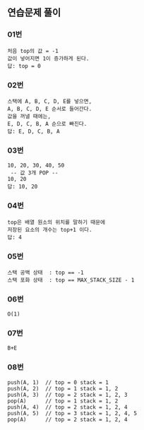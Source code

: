 ## 연습문제 풀이
### 01번
```
처음 top의 값 = -1
값이 넣어지면 1이 증가하게 된다.
답: top = 0
```

### 02번
```
스택에 A, B, C, D, E를 넣으면,
A, B, C, D, E 순서로 들어간다.
값을 꺼낼 때에는,
E, D, C, B, A 순으로 빠진다.
답: E, D, C, B, A
```

### 03번
```
10, 20, 30, 40, 50
 -- 값 3개 POP --
10, 20
답: 10, 20
```

### 04번
```
top은 배열 원소의 위치를 말하기 때문에
저장된 요소의 개수는 top+1 이다.
답: 4
```

### 05번
```
스택 공백 상태  : top == -1
스택 포화 상태  : top == MAX_STACK_SIZE - 1
```

### 06번
```
O(1)
```

### 07번
```
B+E
```

### 08번
```
push(A, 1)  // top = 0 stack = 1
push(A, 2)  // top = 1 stack = 1, 2
push(A, 3)  // top = 2 stack = 1, 2, 3
pop(A)      // top = 1 stack = 1, 2
push(A, 4)  // top = 2 stack = 1, 2, 4
push(A, 5)  // top = 3 stack = 1, 2, 4, 5
pop(A)      // top = 2 stack = 1, 2, 4
```
